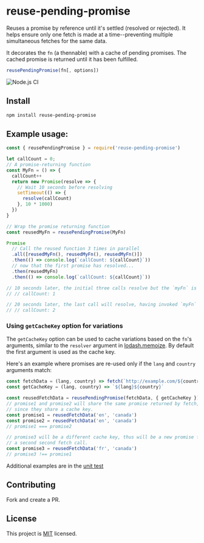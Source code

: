 # reuse-pending-promise

Reuses a promise by reference until it's settled (resolved or rejected).
It helps ensure only one fetch is made at a time--preventing
multiple simultaneous fetches for the same data.

It decorates the `fn` (a thennable) with a cache of pending promises.
The cached promise is returned until it has been fulfilled.

```javascript
reusePendingPromise(fn[, options])
```

![Node.js CI](https://github.com/twalker/reuse-pending-promise/workflows/Node.js%20CI/badge.svg)

## Install

```sh
npm install reuse-pending-promise
```

## Example usage:
```javascript
const { reusePendingPromise } = require('reuse-pending-promise')

let callCount = 0;
// A promise-returning function
const MyFn = () => {
  callCount++
  return new Promise(resolve => {
    // Wait 10 seconds before resolving
    setTimeout(() => {
      resolve(callCount)
    }, 10 * 1000)
  })
}

// Wrap the promise returning function
const reusedMyFn = reusePendingPromise(MyFn)

Promise
  // Call the reused function 3 times in parallel
  .all([reusedMyFn(), reusedMyFn(), reusedMyFn()])
  .then(() => console.log(`callCount: ${callCount}`))
  // now that the first promise has resolved...
  .then(reusedMyFn)
  .then(() => console.log(`callCount: ${callCount}`))

// 10 seconds later, the initial three calls resolve but the `myFn` is only invoked once:
// // callCount: 1

// 20 seconds later, the last call will resolve, having invoked `myFn` a second time.
// // callCount: 2
```
### Using `getCacheKey` option for variations
The `getCacheKey` option can be used to cache variations based on the `fn`'s arguments, similar to the `resolver`
argument in [lodash.memoize](https://lodash.com/docs/4.17.11#memoize).
By default the first argument is used as the cache key.

Here's an example where promises are re-used only if the `lang` and `country` arguments match:

```javascript
const fetchData = (lang, country) => fetch(`http://example.com/${country}/${lang}`)
const getCacheKey = (lang, country) => `${lang}${country}`

const reusedFetchData = reusePendingPromise(fetchData, { getCacheKey })
// promise1 and promise2 will share the same promise returned by fetch,
// since they share a cache key.
const promise1 = reusedFetchData('en', 'canada')
const promise2 = reusedFetchData('en', 'canada')
// promise1 === promise2

// promise3 will be a different cache key, thus will be a new promise for
// a second second fetch call.
const promise3 = reusedFetchData('fr', 'canada')
// promise3 !== promise1
```

Additional examples are in the [unit test](./test/reuse-pending-promise.test.js)

## Contributing
Fork and create a PR.

## License

This project is [MIT](https://github.com/twalker/reuse-pending-promise/blob/master/LICENSE) licensed.
